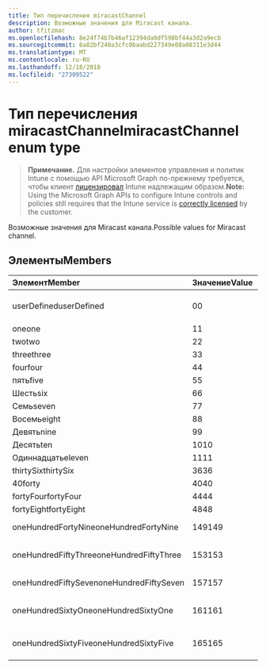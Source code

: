 ```yaml
---
title: Тип перечисления miracastChannel
description: Возможные значения для Miracast канала.
author: tfitzmac
ms.openlocfilehash: 8e24f74b7b46af12394da0df598bf44a3d2a9ecb
ms.sourcegitcommit: 6a82bf240a3cfc0baabd227349e08a08311e3d44
ms.translationtype: MT
ms.contentlocale: ru-RU
ms.lasthandoff: 12/18/2018
ms.locfileid: "27309522"
---
```

# <a name="miracastchannel-enum-type"></a><span data-ttu-id="535be-103">Тип перечисления miracastChannel</span><span class="sxs-lookup"><span data-stu-id="535be-103">miracastChannel enum type</span></span>

> <span data-ttu-id="535be-104">**Примечание.** Для настройки элементов управления и политик Intune с помощью API Microsoft Graph по-прежнему требуется, чтобы клиент [лицензировал](https://go.microsoft.com/fwlink/?linkid=839381) Intune надлежащим образом.</span><span class="sxs-lookup"><span data-stu-id="535be-104">**Note:** Using the Microsoft Graph APIs to configure Intune controls and policies still requires that the Intune service is [correctly licensed](https://go.microsoft.com/fwlink/?linkid=839381) by the customer.</span></span>

<span data-ttu-id="535be-105">Возможные значения для Miracast канала.</span><span class="sxs-lookup"><span data-stu-id="535be-105">Possible values for Miracast channel.</span></span>
## <a name="members"></a><span data-ttu-id="535be-106">Элементы</span><span class="sxs-lookup"><span data-stu-id="535be-106">Members</span></span>
|<span data-ttu-id="535be-107">Элемент</span><span class="sxs-lookup"><span data-stu-id="535be-107">Member</span></span>|<span data-ttu-id="535be-108">Значение</span><span class="sxs-lookup"><span data-stu-id="535be-108">Value</span></span>|<span data-ttu-id="535be-109">Описание</span><span class="sxs-lookup"><span data-stu-id="535be-109">Description</span></span>|
|:---|:---|:---|
|<span data-ttu-id="535be-110">userDefined</span><span class="sxs-lookup"><span data-stu-id="535be-110">userDefined</span></span>|<span data-ttu-id="535be-111">0</span><span class="sxs-lookup"><span data-stu-id="535be-111">0</span></span>|<span data-ttu-id="535be-112">User Defined, значение по умолчанию, без цели.</span><span class="sxs-lookup"><span data-stu-id="535be-112">User Defined, default value, no intent.</span></span>|
|<span data-ttu-id="535be-113">one</span><span class="sxs-lookup"><span data-stu-id="535be-113">one</span></span>|<span data-ttu-id="535be-114">1</span><span class="sxs-lookup"><span data-stu-id="535be-114">1</span></span>|<span data-ttu-id="535be-115">Один.</span><span class="sxs-lookup"><span data-stu-id="535be-115">One.</span></span>|
|<span data-ttu-id="535be-116">two</span><span class="sxs-lookup"><span data-stu-id="535be-116">two</span></span>|<span data-ttu-id="535be-117">2</span><span class="sxs-lookup"><span data-stu-id="535be-117">2</span></span>|<span data-ttu-id="535be-118">Два.</span><span class="sxs-lookup"><span data-stu-id="535be-118">Two.</span></span>|
|<span data-ttu-id="535be-119">three</span><span class="sxs-lookup"><span data-stu-id="535be-119">three</span></span>|<span data-ttu-id="535be-120">3</span><span class="sxs-lookup"><span data-stu-id="535be-120">3</span></span>|<span data-ttu-id="535be-121">Три.</span><span class="sxs-lookup"><span data-stu-id="535be-121">Three.</span></span>|
|<span data-ttu-id="535be-122">four</span><span class="sxs-lookup"><span data-stu-id="535be-122">four</span></span>|<span data-ttu-id="535be-123">4</span><span class="sxs-lookup"><span data-stu-id="535be-123">4</span></span>|<span data-ttu-id="535be-124">Четыре.</span><span class="sxs-lookup"><span data-stu-id="535be-124">Four.</span></span>|
|<span data-ttu-id="535be-125">пять</span><span class="sxs-lookup"><span data-stu-id="535be-125">five</span></span>|<span data-ttu-id="535be-126">5</span><span class="sxs-lookup"><span data-stu-id="535be-126">5</span></span>|<span data-ttu-id="535be-127">Пять.</span><span class="sxs-lookup"><span data-stu-id="535be-127">Five.</span></span>|
|<span data-ttu-id="535be-128">Шесть</span><span class="sxs-lookup"><span data-stu-id="535be-128">six</span></span>|<span data-ttu-id="535be-129">6</span><span class="sxs-lookup"><span data-stu-id="535be-129">6</span></span>|<span data-ttu-id="535be-130">Шесть.</span><span class="sxs-lookup"><span data-stu-id="535be-130">Six.</span></span>|
|<span data-ttu-id="535be-131">Семь</span><span class="sxs-lookup"><span data-stu-id="535be-131">seven</span></span>|<span data-ttu-id="535be-132">7</span><span class="sxs-lookup"><span data-stu-id="535be-132">7</span></span>|<span data-ttu-id="535be-133">7.</span><span class="sxs-lookup"><span data-stu-id="535be-133">Seven.</span></span>|
|<span data-ttu-id="535be-134">Восемь</span><span class="sxs-lookup"><span data-stu-id="535be-134">eight</span></span>|<span data-ttu-id="535be-135">8</span><span class="sxs-lookup"><span data-stu-id="535be-135">8</span></span>|<span data-ttu-id="535be-136">8.</span><span class="sxs-lookup"><span data-stu-id="535be-136">Eight.</span></span>|
|<span data-ttu-id="535be-137">Девять</span><span class="sxs-lookup"><span data-stu-id="535be-137">nine</span></span>|<span data-ttu-id="535be-138">9</span><span class="sxs-lookup"><span data-stu-id="535be-138">9</span></span>|<span data-ttu-id="535be-139">9.</span><span class="sxs-lookup"><span data-stu-id="535be-139">Nine.</span></span>|
|<span data-ttu-id="535be-140">Десять</span><span class="sxs-lookup"><span data-stu-id="535be-140">ten</span></span>|<span data-ttu-id="535be-141">10</span><span class="sxs-lookup"><span data-stu-id="535be-141">10</span></span>|<span data-ttu-id="535be-142">Десять.</span><span class="sxs-lookup"><span data-stu-id="535be-142">Ten.</span></span>|
|<span data-ttu-id="535be-143">Одиннадцать</span><span class="sxs-lookup"><span data-stu-id="535be-143">eleven</span></span>|<span data-ttu-id="535be-144">11</span><span class="sxs-lookup"><span data-stu-id="535be-144">11</span></span>|<span data-ttu-id="535be-145">Одиннадцать.</span><span class="sxs-lookup"><span data-stu-id="535be-145">Eleven.</span></span>|
|<span data-ttu-id="535be-146">thirtySix</span><span class="sxs-lookup"><span data-stu-id="535be-146">thirtySix</span></span>|<span data-ttu-id="535be-147">36</span><span class="sxs-lookup"><span data-stu-id="535be-147">36</span></span>|<span data-ttu-id="535be-148">30-6.</span><span class="sxs-lookup"><span data-stu-id="535be-148">Thirty-Six.</span></span>|
|<span data-ttu-id="535be-149">40</span><span class="sxs-lookup"><span data-stu-id="535be-149">forty</span></span>|<span data-ttu-id="535be-150">40</span><span class="sxs-lookup"><span data-stu-id="535be-150">40</span></span>|<span data-ttu-id="535be-151">40.</span><span class="sxs-lookup"><span data-stu-id="535be-151">Forty.</span></span>|
|<span data-ttu-id="535be-152">fortyFour</span><span class="sxs-lookup"><span data-stu-id="535be-152">fortyFour</span></span>|<span data-ttu-id="535be-153">44</span><span class="sxs-lookup"><span data-stu-id="535be-153">44</span></span>|<span data-ttu-id="535be-154">Сорока четырех.</span><span class="sxs-lookup"><span data-stu-id="535be-154">Forty-Four.</span></span>|
|<span data-ttu-id="535be-155">fortyEight</span><span class="sxs-lookup"><span data-stu-id="535be-155">fortyEight</span></span>|<span data-ttu-id="535be-156">48</span><span class="sxs-lookup"><span data-stu-id="535be-156">48</span></span>|<span data-ttu-id="535be-157">40-8.</span><span class="sxs-lookup"><span data-stu-id="535be-157">Forty-Eight.</span></span>|
|<span data-ttu-id="535be-158">oneHundredFortyNine</span><span class="sxs-lookup"><span data-stu-id="535be-158">oneHundredFortyNine</span></span>|<span data-ttu-id="535be-159">149</span><span class="sxs-lookup"><span data-stu-id="535be-159">149</span></span>|<span data-ttu-id="535be-160">OneHundredForty 9.</span><span class="sxs-lookup"><span data-stu-id="535be-160">OneHundredForty-Nine.</span></span>|
|<span data-ttu-id="535be-161">oneHundredFiftyThree</span><span class="sxs-lookup"><span data-stu-id="535be-161">oneHundredFiftyThree</span></span>|<span data-ttu-id="535be-162">153</span><span class="sxs-lookup"><span data-stu-id="535be-162">153</span></span>|<span data-ttu-id="535be-163">Три OneHundredFifty.</span><span class="sxs-lookup"><span data-stu-id="535be-163">OneHundredFifty-Three.</span></span>|
|<span data-ttu-id="535be-164">oneHundredFiftySeven</span><span class="sxs-lookup"><span data-stu-id="535be-164">oneHundredFiftySeven</span></span>|<span data-ttu-id="535be-165">157</span><span class="sxs-lookup"><span data-stu-id="535be-165">157</span></span>|<span data-ttu-id="535be-166">OneHundredFifty 7.</span><span class="sxs-lookup"><span data-stu-id="535be-166">OneHundredFifty-Seven.</span></span>|
|<span data-ttu-id="535be-167">oneHundredSixtyOne</span><span class="sxs-lookup"><span data-stu-id="535be-167">oneHundredSixtyOne</span></span>|<span data-ttu-id="535be-168">161</span><span class="sxs-lookup"><span data-stu-id="535be-168">161</span></span>|<span data-ttu-id="535be-169">Один OneHundredSixty.</span><span class="sxs-lookup"><span data-stu-id="535be-169">OneHundredSixty-One.</span></span>|
|<span data-ttu-id="535be-170">oneHundredSixtyFive</span><span class="sxs-lookup"><span data-stu-id="535be-170">oneHundredSixtyFive</span></span>|<span data-ttu-id="535be-171">165</span><span class="sxs-lookup"><span data-stu-id="535be-171">165</span></span>|<span data-ttu-id="535be-172">Пять OneHundredSixty.</span><span class="sxs-lookup"><span data-stu-id="535be-172">OneHundredSixty-Five.</span></span>|



